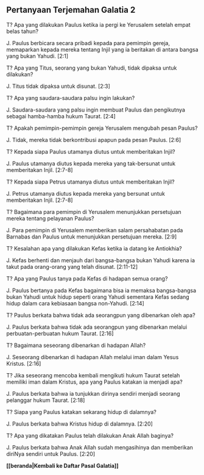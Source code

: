 ﻿## Pertanyaan Terjemahan Galatia 2 ##

T? Apa yang dilakukan Paulus ketika ia pergi ke Yerusalem setelah empat belas tahun?

J. Paulus berbicara secara pribadi kepada para pemimpin gereja, memaparkan kepada mereka tentang Injil yang ia beritakan di antara bangsa yang bukan Yahudi. [2:1]

T? Apa yang Titus, seorang yang bukan Yahudi, tidak dipaksa untuk dilakukan?

J. Titus tidak dipaksa untuk disunat. [2:3]

T? Apa yang saudara-saudara palsu ingin lakukan?

J. Saudara-saudara yang palsu ingin membuat Paulus dan pengikutnya sebagai hamba-hamba hukum Taurat. [2:4]

T? Apakah pemimpin-pemimpin gereja Yerusalem mengubah pesan Paulus?

J. Tidak, mereka tidak berkontribusi apapun pada pesan Paulus. [2:6]

T? Kepada siapa Paulus utamanya diutus untuk memberitakan Injil?

J. Paulus utamanya diutus kepada mereka yang tak-bersunat untuk memberitakan Injil. [2:7-8]

T? Kepada siapa Petrus utamanya diutus untuk memberitakan Injil?

J. Petrus utamanya diutus kepada mereka yang bersunat untuk memberitakan Injil. [2:7-8]

T? Bagaimana para pemimpin di Yerusalem menunjukkan persetujuan mereka tentang pelayanan Paulus?

J. Para pemimpin di Yerusalem memberikan salam persahabatan pada Barnabas dan Paulus untuk menunjukkan persetujuan mereka. [2:9]

T? Kesalahan apa yang dilakukan Kefas ketika ia datang ke Antiokhia?

J. Kefas berhenti dan menjauh dari bangsa-bangsa bukan Yahudi karena ia takut pada orang-orang yang telah disunat. [2:11-12]

T? Apa yang Paulus tanya pada Kefas di hadapan semua orang?

J. Paulus bertanya pada Kefas bagaimana bisa ia memaksa bangsa-bangsa bukan Yahudi untuk hidup seperti orang Yahudi sementara Kefas sedang hidup dalam cara kebiasaan bangsa non-Yahudi. [2:14]

T? Paulus berkata bahwa tidak ada seorangpun yang dibenarkan oleh apa?

J. Paulus berkata bahwa tidak ada seorangpun yang dibenarkan melalui perbuatan-perbuatan hukum Taurat. [2:16]

T? Bagaimana seseorang dibenarkan di hadapan Allah?

J. Seseorang dibenarkan di hadapan Allah melalui iman dalam Yesus Kristus. [2:16]

T? Jika seseorang mencoba kembali mengikuti hukum Taurat setelah memiliki iman dalam Kristus, apa yang Paulus katakan ia menjadi apa?

J. Paulus berkata bahwa ia tunjukkan dirinya sendiri menjadi seorang pelanggar hukum Taurat. [2:18]

T? Siapa yang Paulus katakan sekarang hidup di dalamnya?

J. Paulus berkata bahwa Kristus hidup di dalamnya. [2:20]

T? Apa yang dikatakan Paulus telah dilakukan Anak Allah baginya?

J. Paulus berkata bahwa Anak Allah sudah mengasihinya dan memberikan diriNya sendiri untuk Paulus. [2:20]

__[[beranda|Kembali ke Daftar Pasal Galatia]]__

